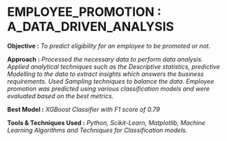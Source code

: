 # EMPLOYEE_PROMOTION : A_DATA_DRIVEN_ANALYSIS

**Objective :** *To predict eligibility for an employee to be promoted or not.* 

**Approach :** *Processed the necessary data to perform data analysis. Applied analytical techniques such as the Descriptive statistics, predictive Modelling to the data to extract insights which answers the business requirements. Used Sampling techniques to balance the data. Employee promotion was predicted using various classification models and were evaluated based on the best metrics.* 

**Best Model :** *XGBoost Classifier with F1 score of 0.79*

**Tools & Techniques Used :** *Python, Scikit-Learn, Matplotlib, Machine Learning Algorithms and Techniques for Classification models.*
